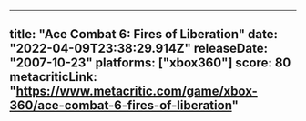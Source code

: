 
---
title: "Ace Combat 6: Fires of Liberation"
date: "2022-04-09T23:38:29.914Z"
releaseDate: "2007-10-23"
platforms: ["xbox360"]
score: 80
metacriticLink: "https://www.metacritic.com/game/xbox-360/ace-combat-6-fires-of-liberation"
---
